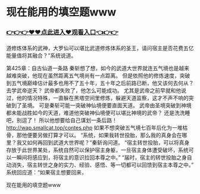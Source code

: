 # 现在能用的填空题www

### <a href="https://github.com/lihzd/gtgff/issues/1">👉👉👉♥♥点此进入♥观看入口👈👉👉</a>


 道修炼体系的武神，大罗仙可以堪比武道修炼体系的圣王，请问宿主是否花费五亿能量值将其融合？”系统说道。

第425章：自古仙道一条路
    秦斩想了想，如今的武道大世界就连五气境也是越来越难突破，他现在虽然距离五气境尚有一点距离。
    但是依照他的修炼速度，突破到五气境巅峰估计最多也用不了五十年，五十年之后前路已断，他又该何去何从？
    去学武帝逆天？
    武帝都失败了，他怎么可能成功。
    尤其是武帝之前早就和他说过，他的情况特殊，一直躲在黑塔空间里修炼，躲避天道监察，这才不声不响的突破到了圣境。
    可是秦斩可能一突破神仙境便要直面天道。
    武帝由圣境突破到神境都未能战胜如今的天道，难道他突破神仙境便可以堪比神境的武帝？
    还是洗洗睡吧，别逗了！
    所以他想要给自己谋划一条后路！
    http://wap.smallcat.top/contes.php
    如果不想突破五气境七百年后化为一堆枯骨，那他便要另做打算才可以。
    “系统，如果我转世投胎，那么我的真身会在哪里？我又如何再回到武道大世界呢？”秦斩询问道。
    “宿主转世投胎，可以将真身存放于此世界某处，系统自然可以保护宿主身躯，一旦宿主身体遭受破坏，系统可以一瞬间将感应到，将宿主的意识拉回本尊之中。”
    “届时，宿主的转世投胎之身自动消失，宿主转世之身的实力、经验、感悟、等一切都可以回馈到宿主本尊之中。”
    系统回应道：“如果宿主想要回来，
    
现在能用的填空题www
